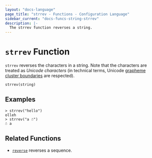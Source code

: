 ```yaml
---
layout: "docs-language"
page_title: "strrev - Functions - Configuration Language"
sidebar_current: "docs-funcs-string-strrev"
description: |-
  The strrev function reverses a string.
---
```


# `strrev` Function

`strrev` reverses the characters in a string.
Note that the characters are treated as _Unicode characters_ (in technical terms, Unicode [grapheme cluster boundaries](https://unicode.org/reports/tr29/#Grapheme_Cluster_Boundaries) are respected).

```hcl
strrev(string)
```

## Examples

```
> strrev("hello")
olleh
> strrev("a ☃")
☃ a
```

## Related Functions

* [`reverse`](./reverse.html) reverses a sequence.
